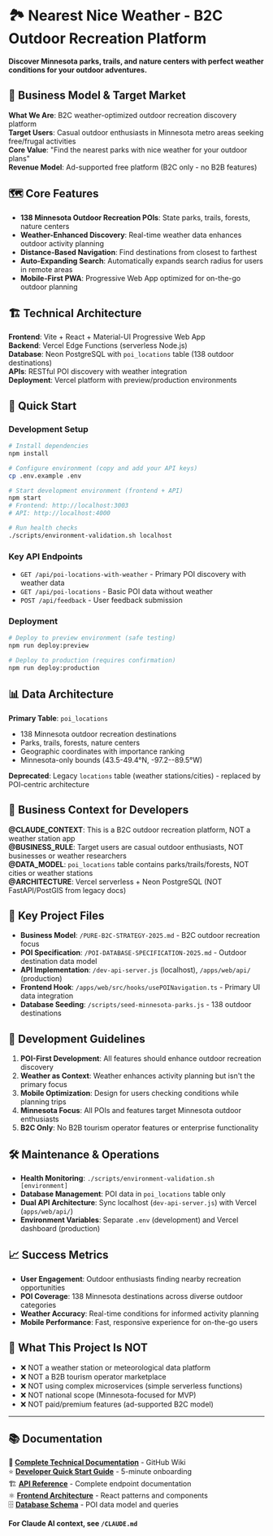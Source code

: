 # 🏞️ Nearest Nice Weather - B2C Outdoor Recreation Platform

**Discover Minnesota parks, trails, and nature centers with perfect weather conditions for your outdoor adventures.**

## 🎯 Business Model & Target Market

**What We Are**: B2C weather-optimized outdoor recreation discovery platform  
**Target Users**: Casual outdoor enthusiasts in Minnesota metro areas seeking free/frugal activities  
**Core Value**: "Find the nearest parks with nice weather for your outdoor plans"  
**Revenue Model**: Ad-supported free platform (B2C only - no B2B features)

## 🗺️ Core Features

- **138 Minnesota Outdoor Recreation POIs**: State parks, trails, forests, nature centers
- **Weather-Enhanced Discovery**: Real-time weather data enhances outdoor activity planning
- **Distance-Based Navigation**: Find destinations from closest to farthest
- **Auto-Expanding Search**: Automatically expands search radius for users in remote areas
- **Mobile-First PWA**: Progressive Web App optimized for on-the-go outdoor planning

## 🏗️ Technical Architecture

**Frontend**: Vite + React + Material-UI Progressive Web App  
**Backend**: Vercel Edge Functions (serverless Node.js)  
**Database**: Neon PostgreSQL with `poi_locations` table (138 outdoor destinations)  
**APIs**: RESTful POI discovery with weather integration  
**Deployment**: Vercel platform with preview/production environments

## 🚀 Quick Start

### Development Setup
```bash
# Install dependencies
npm install

# Configure environment (copy and add your API keys)
cp .env.example .env

# Start development environment (frontend + API)
npm start
# Frontend: http://localhost:3003
# API: http://localhost:4000

# Run health checks
./scripts/environment-validation.sh localhost
```

### Key API Endpoints
- `GET /api/poi-locations-with-weather` - Primary POI discovery with weather data
- `GET /api/poi-locations` - Basic POI data without weather
- `POST /api/feedback` - User feedback submission

### Deployment
```bash
# Deploy to preview environment (safe testing)
npm run deploy:preview

# Deploy to production (requires confirmation)
npm run deploy:production
```

## 📊 Data Architecture

**Primary Table**: `poi_locations`
- 138 Minnesota outdoor recreation destinations
- Parks, trails, forests, nature centers
- Geographic coordinates with importance ranking
- Minnesota-only bounds (43.5-49.4°N, -97.2--89.5°W)

**Deprecated**: Legacy `locations` table (weather stations/cities) - replaced by POI-centric architecture

## 🎯 Business Context for Developers

**@CLAUDE_CONTEXT**: This is a B2C outdoor recreation platform, NOT a weather station app  
**@BUSINESS_RULE**: Target users are casual outdoor enthusiasts, NOT businesses or weather researchers  
**@DATA_MODEL**: `poi_locations` table contains parks/trails/forests, NOT cities or weather stations  
**@ARCHITECTURE**: Vercel serverless + Neon PostgreSQL (NOT FastAPI/PostGIS from legacy docs)  

## 📁 Key Project Files

- **Business Model**: `/PURE-B2C-STRATEGY-2025.md` - B2C outdoor recreation focus
- **POI Specification**: `/POI-DATABASE-SPECIFICATION-2025.md` - Outdoor destination data model  
- **API Implementation**: `/dev-api-server.js` (localhost), `/apps/web/api/` (production)
- **Frontend Hook**: `/apps/web/src/hooks/usePOINavigation.ts` - Primary UI data integration
- **Database Seeding**: `/scripts/seed-minnesota-parks.js` - 138 outdoor destinations

## 🧭 Development Guidelines

1. **POI-First Development**: All features should enhance outdoor recreation discovery
2. **Weather as Context**: Weather enhances activity planning but isn't the primary focus
3. **Mobile Optimization**: Design for users checking conditions while planning trips
4. **Minnesota Focus**: All POIs and features target Minnesota outdoor enthusiasts
5. **B2C Only**: No B2B tourism operator features or enterprise functionality

## 🛠️ Maintenance & Operations

- **Health Monitoring**: `./scripts/environment-validation.sh [environment]`
- **Database Management**: POI data in `poi_locations` table only
- **Dual API Architecture**: Sync localhost (`dev-api-server.js`) with Vercel (`apps/web/api/`)
- **Environment Variables**: Separate `.env` (development) and Vercel dashboard (production)

## 📈 Success Metrics

- **User Engagement**: Outdoor enthusiasts finding nearby recreation opportunities
- **POI Coverage**: 138 Minnesota destinations across diverse outdoor categories
- **Weather Accuracy**: Real-time conditions for informed activity planning
- **Mobile Performance**: Fast, responsive experience for on-the-go users

## 🚫 What This Project Is NOT

- ❌ NOT a weather station or meteorological data platform
- ❌ NOT a B2B tourism operator marketplace  
- ❌ NOT using complex microservices (simple serverless functions)
- ❌ NOT national scope (Minnesota-focused for MVP)
- ❌ NOT paid/premium features (ad-supported B2C model)

---

## 📚 Documentation

**📖 [Complete Technical Documentation](https://github.com/PrairieAster-Ai/nearest-nice-weather/wiki)** - GitHub Wiki  
⭐ **[Developer Quick Start Guide](https://github.com/PrairieAster-Ai/nearest-nice-weather/wiki/Developer-Quick-Start-Guide)** - 5-minute onboarding  
🏗️ **[API Reference](https://github.com/PrairieAster-Ai/nearest-nice-weather/wiki/API-Reference)** - Complete endpoint documentation  
⚛️ **[Frontend Architecture](https://github.com/PrairieAster-Ai/nearest-nice-weather/wiki/Frontend-Architecture)** - React patterns and components  
🗄️ **[Database Schema](https://github.com/PrairieAster-Ai/nearest-nice-weather/wiki/Database-Schema)** - POI data model and queries

**For Claude AI context, see `/CLAUDE.md`**